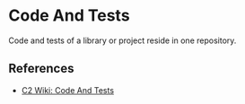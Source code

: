 # Code And Tests

Code and tests of a library or project reside in one repository. 

## References

* [C2 Wiki: Code And Tests](https://c2.com/cgi/wiki?CodeAndTests)
